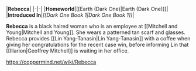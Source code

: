 |**Rebecca**|
|-|-|
|**Homeworld**|[[Earth (Dark One)\|Earth (Dark One)]]|
|**Introduced In**|*[[Dark One Book 1\|Dark One Book 1]]*|

**Rebecca** is a black haired woman who is an employee at [[Mitchell and Young\|Mitchell and Young]]. She wears a patterned tan scarf and glasses. Rebecca provides [[Lin Yang-Tanasin\|Lin Yang-Tanasin]] with a coffee when giving her congratulations for the recent case win, before informing Lin that [[Illarion\|Geoffrey Mitchell]] is waiting in her office.



https://coppermind.net/wiki/Rebecca
